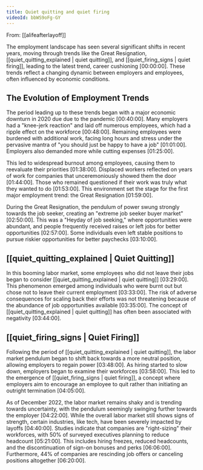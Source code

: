 ```yaml
---
title: Quiet quitting and quiet firing
videoId: bbWS9oFg-GY
---
```


From: [[alifeafterlayoff]] <br/> 

The employment landscape has seen several significant shifts in recent years, moving through trends like the Great Resignation, [[quiet_quitting_explained | quiet quitting]], and [[quiet_firing_signs | quiet firing]], leading to the latest trend, career cushioning <a class="yt-timestamp" data-t="00:00:00">[00:00:00]</a>. These trends reflect a changing dynamic between employers and employees, often influenced by economic conditions.

## The Evolution of Employment Trends

The period leading up to these trends began with a major economic downturn in 2020 due due to the pandemic <a class="yt-timestamp" data-t="00:40:00">[00:40:00]</a>. Many employers had a "knee-jerk reaction" and laid off numerous employees, which had a ripple effect on the workforce <a class="yt-timestamp" data-t="00:48:00">[00:48:00]</a>. Remaining employees were burdened with additional work, facing long hours and stress under the pervasive mantra of "you should just be happy to have a job" <a class="yt-timestamp" data-t="01:01:00">[01:01:00]</a>. Employers also demanded more while cutting expenses <a class="yt-timestamp" data-t="01:25:00">[01:25:00]</a>.

This led to widespread burnout among employees, causing them to reevaluate their priorities <a class="yt-timestamp" data-t="01:38:00">[01:38:00]</a>. Displaced workers reflected on years of work for companies that unceremoniously showed them the door <a class="yt-timestamp" data-t="01:44:00">[01:44:00]</a>. Those who remained questioned if their work was truly what they wanted to do <a class="yt-timestamp" data-t="01:53:00">[01:53:00]</a>. This environment set the stage for the first major employment trend: the Great Resignation <a class="yt-timestamp" data-t="01:59:00">[01:59:00]</a>.

During the Great Resignation, the pendulum of power swung strongly towards the job seeker, creating an "extreme job seeker buyer market" <a class="yt-timestamp" data-t="02:50:00">[02:50:00]</a>. This was a "Heyday of job seeking," where opportunities were abundant, and people frequently received raises or left jobs for better opportunities <a class="yt-timestamp" data-t="02:57:00">[02:57:00]</a>. Some individuals even left stable positions to pursue riskier opportunities for better paychecks <a class="yt-timestamp" data-t="03:10:00">[03:10:00]</a>.

## [[quiet_quitting_explained | Quiet Quitting]]

In this booming labor market, some employees who did not leave their jobs began to consider [[quiet_quitting_explained | quiet quitting]] <a class="yt-timestamp" data-t="03:29:00">[03:29:00]</a>. This phenomenon emerged among individuals who were burnt out but chose not to leave their current employment <a class="yt-timestamp" data-t="03:33:00">[03:33:00]</a>. The risk of adverse consequences for scaling back their efforts was not threatening because of the abundance of job opportunities available <a class="yt-timestamp" data-t="03:35:00">[03:35:00]</a>. The concept of [[quiet_quitting_explained | quiet quitting]] has often been associated with negativity <a class="yt-timestamp" data-t="03:44:00">[03:44:00]</a>.

## [[quiet_firing_signs | Quiet Firing]]

Following the period of [[quiet_quitting_explained | quiet quitting]], the labor market pendulum began to shift back towards a more neutral position, allowing employers to regain power <a class="yt-timestamp" data-t="03:48:00">[03:48:00]</a>. As hiring started to slow down, employers began to examine their workforces <a class="yt-timestamp" data-t="03:58:00">[03:58:00]</a>. This led to the emergence of [[quiet_firing_signs | quiet firing]], a concept where employers aim to encourage an employee to quit rather than initiating an outright termination <a class="yt-timestamp" data-t="04:05:00">[04:05:00]</a>.

As of December 2022, the labor market remains shaky and is trending towards uncertainty, with the pendulum seemingly swinging further towards the employer <a class="yt-timestamp" data-t="04:22:00">[04:22:00]</a>. While the overall labor market still shows signs of strength, certain industries, like tech, have been severely impacted by layoffs <a class="yt-timestamp" data-t="04:40:00">[04:40:00]</a>. Studies indicate that companies are "right-sizing" their workforces, with 50% of surveyed executives planning to reduce headcount <a class="yt-timestamp" data-t="05:21:00">[05:21:00]</a>. This includes hiring freezes, reduced headcounts, and the discontinuation of sign-on bonuses and perks <a class="yt-timestamp" data-t="06:06:00">[06:06:00]</a>. Furthermore, 44% of companies are rescinding job offers or canceling positions altogether <a class="yt-timestamp" data-t="06:20:00">[06:20:00]</a>.